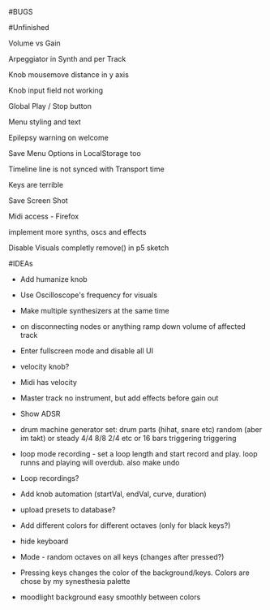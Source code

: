#BUGS


#Unfinished

Volume vs Gain

Arpeggiator in Synth and per Track

Knob mousemove distance in y axis

Knob input field not working

Global Play / Stop button

Menu styling and text

Epilepsy warning on welcome

Save Menu Options in LocalStorage too

Timeline line is not synced with Transport time

Keys are terrible


Save Screen Shot

Midi access - Firefox

implement more synths, oscs and effects

Disable Visuals completly remove() in p5 sketch




#IDEAs

- Add humanize knob

- Use Oscilloscope's frequency for visuals

- Make multiple synthesizers at the same time


- on disconnecting nodes or anything ramp down volume of affected track

- Enter fullscreen mode and disable all UI
- velocity knob?
- Midi has velocity

- Master track no instrument, but add effects before gain out
- Show ADSR 
- drum machine generator
  set: drum parts (hihat, snare etc) 
       random (aber im takt) or steady 4/4 8/8 2/4 etc or 16 bars triggering triggering
       

- loop mode recording - set a loop length and start record and play. loop runns and playing will overdub. also make undo 


- Loop recordings?
- Add knob automation (startVal, endVal, curve, duration)

- upload presets to database? 


- Add different colors for different octaves (only for black keys?)
- hide keyboard
- Mode - random octaves on all keys (changes after pressed?)
- Pressing keys changes the color of the background/keys. Colors are chose by my synesthesia palette
- moodlight background easy smoothly between colors